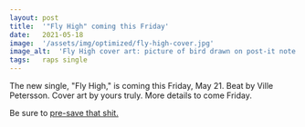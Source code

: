 ```yaml
---
layout: post
title:  '"Fly High" coming this Friday'
date:   2021-05-18
image:  '/assets/img/optimized/fly-high-cover.jpg'
image_alt:  'Fly High cover art: picture of bird drawn on post-it note in front of the fjords in Noraway'
tags:   raps single 
---
```


The new single, "Fly High," is coming this Friday, May 21. Beat by Ville Petersson. Cover art by yours truly. More details to come Friday.

Be sure to [pre-save that shit.](https://distrokid.com/hyperfollow/dylanhand/fly-high)
